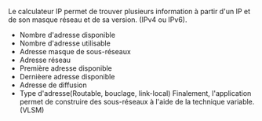 Le calculateur IP permet de trouver plusieurs information à partir d'un IP et de son masque réseau et de sa version. (IPv4 ou IPv6).
  - Nombre d'adresse disponible
  - Nombre d'adresse utilisable
  - Adresse masque de sous-réseaux
  - Adresse réseau
  - Première adresse disponible
  - Dernièere adresse disponible
  - Adresse de diffusion
  - Type d'adresse(Routable, bouclage, link-local)
Finalement, l'application permet de construire des sous-réseaux à l'aide de la technique variable. (VLSM)
